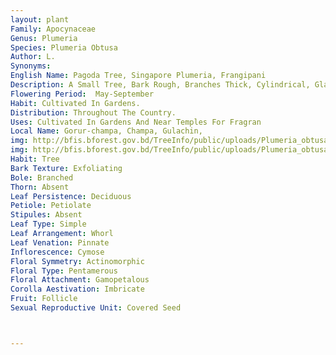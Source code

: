 ```yaml
---
layout: plant
Family: Apocynaceae
Genus: Plumeria
Species: Plumeria Obtusa
Author: L.
Synonyms: 
English Name: Pagoda Tree, Singapore Plumeria, Frangipani
Description: A Small Tree, Bark Rough, Branches Thick, Cylindrical, Glabrous. Leaves Dark Green And Shining Above, Petiole Up To 3.8 Cm Long, Puberulous, Lamina 24-34 Ã— 6-9 Cm, Obovate To Obovate-oblong, Apex Obtuse Or Rounded, Pubescent Beneath, Thickly Coriaceous, Midrib Prominent And Thickened, Lateral Nerves Numerous, Tertiary Venation Strongly Prominent. Cymes Terminal, Peduncles Up To 35 Cm Long. Flowers White With A Yellow Throat, Tinged With Red, Fragrant. Calyx Small, Lobe Shortly Rounded. Corolla Salver-shaped, Lobes Spreading And Slightly Recurved. Stamens 5. Carpels 2. Follicles Up To 15 Cm Long, Cylindrical.
Flowering Period:  May-September
Habit: Cultivated In Gardens.
Distribution: Throughout The Country.
Uses: Cultivated In Gardens And Near Temples For Fragran
Local Name: Gorur-champa, Champa, Gulachin, 
img: http://bfis.bforest.gov.bd/TreeInfo/public/uploads/Plumeria_obtusa.jpg
img: http://bfis.bforest.gov.bd/TreeInfo/public/uploads/Plumeria_obtusa1.jpg
Habit: Tree
Bark Texture: Exfoliating
Bole: Branched
Thorn: Absent
Leaf Persistence: Deciduous
Petiole: Petiolate
Stipules: Absent
Leaf Type: Simple
Leaf Arrangement: Whorl
Leaf Venation: Pinnate
Inflorescence: Cymose
Floral Symmetry: Actinomorphic
Floral Type: Pentamerous
Floral Attachment: Gamopetalous
Corolla Aestivation: Imbricate
Fruit: Follicle
Sexual Reproductive Unit: Covered Seed



---
```


